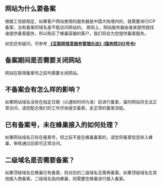 
## 网站为什么要备案

根据工信部规定，如果客户网站使用的服务器是中国大陆境内的，就需要进行ICP备案，没有备案的域名是不能访问网站的。 原则上，网站服务器由谁来提供就找谁提供备案服务，所以购买了蜂巢容器的客户，我们将会为您提供备案服务。

如您还有疑问，可参考 [**《互联网信息服务管理办法》(国务院292号令)**][1]

## 备案期间是否需要关闭网站

网站在取得备案号之前均需要关闭网站。

## 不备案会有怎么样的影响？

如果网站域名没有在指定日期（以通知时间为准）前进行备案，届时网站将无法正常访问，请您配合我们的工作尽快提交备案，走正常的备案流程。

## 已有备案号，未在蜂巢接入的如何处理？

如果网站域名已存在备案号，但之前不是在蜂巢备案的，请您将备案信息转入蜂巢，审核通过后即可正常访问。

## 二级域名是否需要备案？

如果顶级域名在蜂巢已有备案，则对应的二级域名无需再备案。如果顶级域名在其他接入商备案，二级域名指向蜂巢，则需要在蜂巢进行接入备案。


  [1]: http://www.gov.cn/fwxx/bw/gjgbdydszj/content_2263004.htm